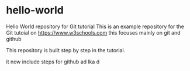 # hello-world
Hello World repository for Git tutorial
This is an example repository for the Git tutoial on https://www.w3schools.com
this focuses mainly on git and github

This repository is built step by step in the tutorial.

it now include steps for github
ad  lka d
